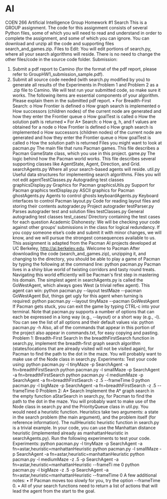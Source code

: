 # AI
COEN 266 Artificial Intelligence
Group Homework #1 Search
This is a GROUP assignment. The code for this assignment consists of several Python files, some of which
you will need to read and understand in order to complete the assignment, and some of which you can ignore.
You can download and unzip all the code and supporting files search_and_games.zip.
Files to Edit: You will edit portions of search.py, where all your search algorithms will reside. There is no
need to change the other files/code in the source code folder.
Submission:
1. Submit a pdf report to Camino (for the format of the pdf report, please refer to
GroupHW1_submission_sample.pdf).
2. Submit all source code needed (with search.py modified by you) to generate all results of the
Experiments in Problem 1 and Problem 2 as a .zip file to Camino. We will test run your submitted
code, so make sure it works.
The following items are essential components of your algorithm. Please explain them in the submitted pdf
report.
• For Breadth-First Search:
o How Frontier is defined
o How graph search is implemented
o How successors (children nodes) of the current node are generated and how they enter the
Frontier queue
o How goalTest is called
o How the solution path is returned
• For A* Search:
o How g, h, and f values are obtained for a node
o How Frontier is defined
o How graph search is implemented
o How successors (children nodes) of the current node are generated and how they enter the
Frontier queue
o How goalTest is called
o How the solution path is returned
Files you might want to look at
pacman.py The main file that runs Pacman games. This file describes a Pacman GameState class,
which you use in this project.
game.py The logic behind how the Pacman world works. This file describes several supporting
classes like AgentState, Agent, Direction, and Grid.
searchAgents.py Where all your search-based agents will reside.
util.py Useful data structures for implementing search algorithms.
Files you will not edit
agentTestClasses.py Autograding test classes
graphicsDisplay.py Graphics for Pacman
graphicsUtils.py Support for Pacman graphics
textDisplay.py ASCII graphics for Pacman
ghostAgents.py Agents to control ghosts
keyboardAgents.py Keyboard interfaces to control Pacman
layout.py Code for reading layout files and storing their contents
autograder.py Project autograder
testParser.py Parses autograder test and solution files
testClasses.py General autograding test classes
test_cases/ Directory containing the test cases for each question
Academic Dishonesty: We will be checking your code against other groups’ submissions in the class for
logical redundancy. If you copy someone else’s code and submit it with minor changes, we will know, and
we will pursue the strongest consequences available to us.
This assignment is adapted from the Pacman AI projects developed at UC Berkeley, http://ai.berkeley.edu.
Welcome to Pacman
After downloading the code (search_and_games.zip), unzipping it, and changing to the directory, you should
be able to play a game of Pacman by typing the following at the command line:
python pacman.py
Pacman lives in a shiny blue world of twisting corridors and tasty round treats. Navigating this world
efficiently will be Pacman's first step in mastering his domain.
The simplest agent in searchAgents.py is called the GoWestAgent, which always goes West (a trivial reflex
agent). This agent can win:
python pacman.py --layout testMaze --pacman GoWestAgent
But, things get ugly for this agent when turning is required:
python pacman.py --layout tinyMaze --pacman GoWestAgent
If Pacman gets stuck, you can exit the game by typing CTRL-c into your terminal.
Note that pacman.py supports a number of options that can each be expressed in a long way (e.g., --layout)
or a short way (e.g., -l). You can see the list of all options and their default values via:
python pacman.py -h
Also, all of the commands that appear in this portion of the project also appear in commands.txt, for easy
copying and pasting. 
Problem 1: Breadth-First Search
In the breadthFirstSearch function in search.py, implement the breadth-first graph search algorithm
(states/locations that are already visited will not be visited again), for Pacman to find the path to the dot in
the maze. You will probably want to make use of the Node class in search.py.
Experiments: Test your code using:
python pacman.py -l tinyMaze -p SearchAgent -a fn=breadthFirstSearch
python pacman.py -l smallMaze -p SearchAgent -a fn=breadthFirstSearch
python pacman.py -l mediumMaze -p SearchAgent -a fn=breadthFirstSearch -z .5 --frameTime 0
python pacman.py -l bigMaze -p SearchAgent -a fn=breadthFirstSearch -z .5 --frameTime 0
Problem 2: A* Search
Implement the A* graph search in the empty function aStarSearch in search.py, for Pacman to find the path
to the dot in the maze. You will probably want to make use of the Node class in search.py and the
PriorityQueue class in util.py.
You would need a heuristic function. Heuristics take two arguments: a state in the search problem (the main
argument), and the problem itself (for reference information). The nullHeuristic heuristic function in
search.py is a trivial example.
In your code, you can use the Manhattan distance heuristic (implemented already as manhattanHeuristic in
searchAgents.py).
Run the following experiments to test your code.
Experiments:
python pacman.py -l tinyMaze -p SearchAgent -a fn=astar,heuristic=manhattanHeuristic
python pacman.py -l smallMaze -p SearchAgent -a fn=astar,heuristic=manhattanHeuristic
python pacman.py -l mediumMaze -z .5 -p SearchAgent -a fn=astar,heuristic=manhattanHeuristic --frameTi
me 0
python pacman.py -l bigMaze -z .5 -p SearchAgent -a fn=astar,heuristic=manhattanHeuristic --frameTime 0
A few additional notes:
• If Pacman moves too slowly for you, try the option --frameTime 0.
• All of your search functions need to return a list of actions that will lead the agent from the start to the
goal. 
